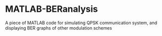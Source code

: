# MATLAB-BERanalysis
A piece of MATLAB code for simulating QPSK communication system, and displaying BER graphs of other modulation schemes
